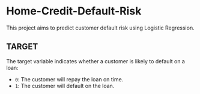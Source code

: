 # Home-Credit-Default-Risk

This project aims to predict customer default risk using Logistic Regression.

## TARGET
The target variable indicates whether a customer is likely to default on a loan:
- `0`: The customer will repay the loan on time.
- `1`: The customer will default on the loan.
